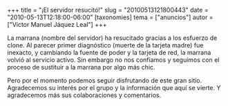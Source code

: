+++
title = "¡El servidor resucitó!"
slug = "20100513121800443"
date = "2010-05-13T12:18:00-06:00"
[taxonomies]
tema = ["anuncios"]
autor = ["Víctor Manuel Jáquez Leal"]
+++

La marrana (nombre del servidor) ha resucitado gracias a los esfuerzo de
clone. Al parecer primer diagnóstico (muerte de la tarjeta madre) fue
inexacto, y cambiando la fuente de poder y la tarjeta de red, la marrana
volvió al servicio activo. Sin embargo no nos confiamos y seguimos con
el proceso de sustituir a la marrana por algo más chic.

Pero por el momento podemos seguir disfrutando de este gran sitio.
Agradecemos su interés por el grupo y la información que aquí se vierte.
Y agradecemos más sus colaboraciones y comentarios.
